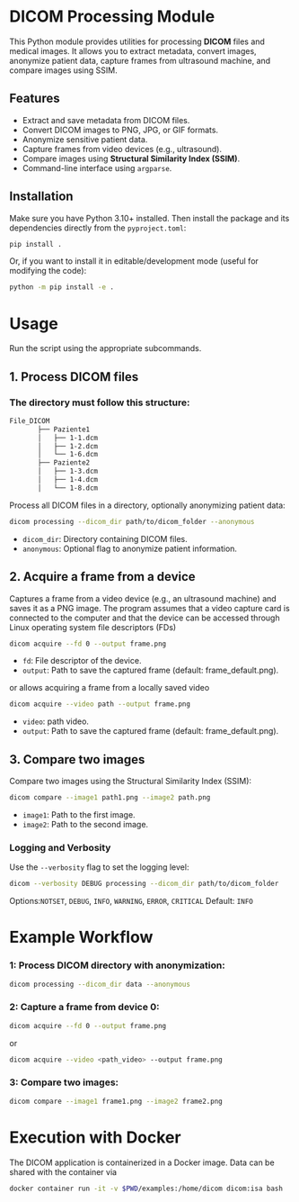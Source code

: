 # DICOM Processing Module

This Python module provides utilities for processing **DICOM** files and medical images. It allows you to extract metadata, convert images, anonymize patient data, capture frames from ultrasound machine, and compare images using SSIM.

## Features

- Extract and save metadata from DICOM files.
- Convert DICOM images to PNG, JPG, or GIF formats.
- Anonymize sensitive patient data.
- Capture frames from video devices (e.g., ultrasound).
- Compare images using **Structural Similarity Index (SSIM)**.
- Command-line interface using `argparse`.

## Installation

Make sure you have Python 3.10+ installed. Then install the package and its dependencies directly from the `pyproject.toml`:

```bash
pip install .
```

Or, if you want to install it in editable/development mode (useful for modifying the code):

```bash
python -m pip install -e .
```

# Usage

Run the script using the appropriate subcommands.

## 1. Process DICOM files

### The directory must follow this structure:
```bash
File_DICOM
       ├── Paziente1
       │   ├── 1-1.dcm
       │   ├── 1-2.dcm
       │   └── 1-6.dcm
       ├── Paziente2
       │   ├── 1-3.dcm
       │   ├── 1-4.dcm
       │   └── 1-8.dcm
```

Process all DICOM files in a directory, optionally anonymizing patient data:
```bash
dicom processing --dicom_dir path/to/dicom_folder --anonymous
```
- `dicom_dir`: Directory containing DICOM files.
- `anonymous`: Optional flag to anonymize patient information.

## 2. Acquire a frame from a device

Captures a frame from a video device (e.g., an ultrasound machine) and saves it as a PNG image. The program assumes that a video capture card is connected to the computer and that the device can be accessed through Linux operating system file descriptors (FDs)
```bash
dicom acquire --fd 0 --output frame.png
```
- `fd`: File descriptor of the device.
- `output`: Path to save the captured frame (default: frame_default.png).

or allows acquiring a frame from a locally saved video
```bash
dicom acquire --video path --output frame.png
```
- `video`: path video.
- `output`: Path to save the captured frame (default: frame_default.png).


## 3. Compare two images
Compare two images using the Structural Similarity Index (SSIM):
```bash
dicom compare --image1 path1.png --image2 path.png
```
- `image1`: Path to the first image.
- `image2`: Path to the second image.

### Logging and Verbosity

Use the `--verbosity` flag to set the logging level:
```bash
dicom --verbosity DEBUG processing --dicom_dir path/to/dicom_folder 
```

Options:`NOTSET`, `DEBUG`, `INFO`, `WARNING`, `ERROR`, `CRITICAL`
Default: `INFO`


# Example Workflow
### 1: Process DICOM directory with anonymization:
```bash
dicom processing --dicom_dir data --anonymous
```

### 2: Capture a frame from device 0:
```bash
dicom acquire --fd 0 --output frame.png
```
or
```bash
dicom acquire --video <path_video> --output frame.png
```

### 3: Compare two images:
```bash
dicom compare --image1 frame1.png --image2 frame2.png
```

# Execution with Docker
The DICOM application is containerized in a Docker image.
Data can be shared with the container via

```bash
docker container run -it -v $PWD/examples:/home/dicom dicom:isa bash
```